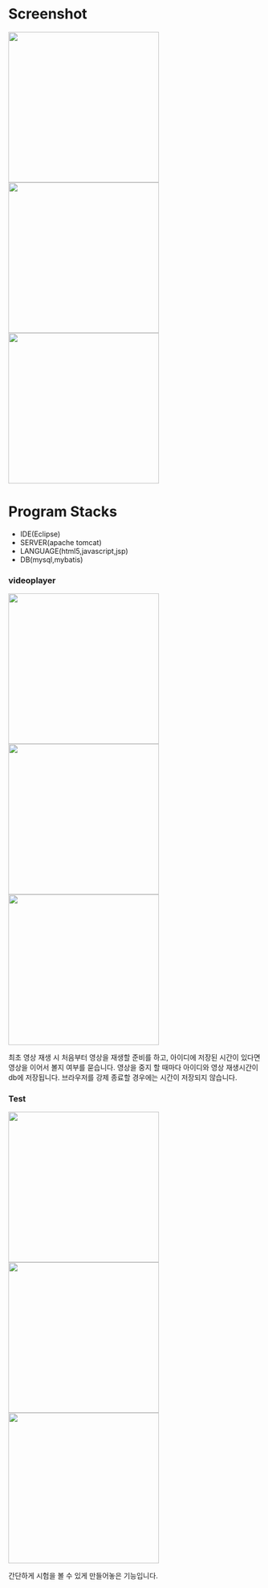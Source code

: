# Screenshot

<div>
<img width="300" src="https://user-images.githubusercontent.com/61407754/85049755-17460480-b1d0-11ea-8917-811ad8af1542.png">
<img width="300" src="https://user-images.githubusercontent.com/61407754/85049798-2462f380-b1d0-11ea-9731-26dd9918b66d.png">
<img width="300" src="https://user-images.githubusercontent.com/61407754/85049911-49effd00-b1d0-11ea-9809-348983f94c02.png">
</div>

# Program Stacks
* IDE(Eclipse)
* SERVER(apache tomcat)
* LANGUAGE(html5,javascript,jsp)
* DB(mysql,mybatis)


### videoplayer

<div>
<img width="300" src="https://user-images.githubusercontent.com/61407754/85049949-56745580-b1d0-11ea-9599-7b640fd166d5.png">
<img width="300" src="https://user-images.githubusercontent.com/61407754/85049984-62f8ae00-b1d0-11ea-94c0-7ce042891f1e.png">
<img width="300" src="https://user-images.githubusercontent.com/61407754/85050009-69872580-b1d0-11ea-8fe4-4ee9d5260bab.png">
</div>

최초 영상 재생 시 처음부터 영상을 재생할 준비를 하고, 아이디에 저장된 시간이 있다면 영상을 이어서 볼지 여부를 묻습니다.
영상을 중지 할 때마다 아이디와 영상 재생시간이 db에 저장됩니다. 브라우저를 강제 종료할 경우에는 시간이 저장되지 않습니다.

### Test

<div>
<img width="300" src="https://user-images.githubusercontent.com/61407754/85050063-7c99f580-b1d0-11ea-949d-bde00c72436a.png">
<img width="300" src="https://user-images.githubusercontent.com/61407754/85050046-74da5100-b1d0-11ea-91a9-24eba16458d5.png">
<img width="300" src="https://user-images.githubusercontent.com/61407754/85050055-79066e80-b1d0-11ea-988d-3d34ebd33228.png">
</div>

간단하게 시험을 볼 수 있게 만들어놓은 기능입니다.
